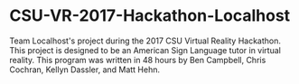 # CSU-VR-2017-Hackathon-Localhost
Team Localhost's project during the 2017 CSU Virtual Reality Hackathon. This project is designed to be an American Sign Language tutor in virtual reality.
This program was written in 48 hours by Ben Campbell, Chris Cochran, Kellyn Dassler, and Matt Hehn.
